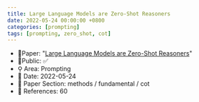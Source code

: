 ```yaml
---
title: Large Language Models are Zero-Shot Reasoners
date: 2022-05-24 00:00:00 +0800
categories: [prompting]
tags: [prompting, zero_shot, cot]
---
```


- 📙Paper: "[Large Language Models are Zero-Shot Reasoners](https://www.semanticscholar.org/paper/Large-Language-Models-are-Zero-Shot-Reasoners-Kojima-Gu/e7ad08848d5d7c5c47673ffe0da06af443643bda)"
- 🔑Public: ✅
- ⚲ Area: Prompting
- 📅 Date: 2022-05-24
- 🔎 Paper Section: methods / fundamental / cot
- 📝 References: 60
